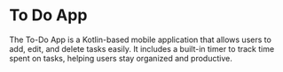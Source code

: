 # To Do App
The To-Do App is a Kotlin-based mobile application that allows users to add, edit, and delete tasks easily. It includes a built-in timer to track time spent on tasks, helping users stay organized and productive.
 
